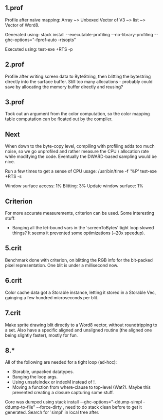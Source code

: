 
1.prof
------

Profile after naive mapping:
Array ~> Unboxed Vector of V3 ~> list ~> Vector of Word8.

Generated using:
stack install --executable-profiling --no-library-profiling --ghc-options="-fprof-auto -rtsopts"

Executed using:
test-exe +RTS -p

2.prof
------

Profile after writing screen data to ByteString, then blitting the bytestring
directly into the surface buffer. Still too many allocations - probably could
save by allocating the memory buffer directly and reusing?

3.prof
------

Took out an argument from the color computation, so the color mapping table
computation can be floated out by the compiler.

Next
----

When down to the byte-copy level, compiling with profiling adds too much noise,
so we go unprofiled and rather measure the CPU / allocation rate while modifying
the code. Eventually the DWARD-based sampling would be nice.

Run a few times to get a sense of CPU usage:
    /usr/bin/time -f '%P' test-exe +RTS -s

Window surface access: 1%
Blitting: 3%
Update window surface: 1%

Criterion
---------

For more accurate measurements, criterion can be used. Some interesting stuff:

 - Banging all the let-bound vars in the 'screenToBytes' tight loop slowed
   things? It seems it prevented some optimizations (~20x speedup).

5.crit
------

Benchmark done with criterion, on blitting the RGB info for the bit-packed pixel
representation. One blit is under a millisecond now.

6.crit
------
Color cache data got a Storable instance, letting it stored in a Storable Vec,
gainging a few hundred microseconds per blit.

7.crit
------
Make sprite drawing blit directly to a Word8 vector, without roundtripping to a
set. Also have a specific aligned and unaligned routine (the aligned one being
slightly faster), mostly for fun.

8.*
---
All of the following are needed for a tight loop (ad-hoc):
- Storable, unpacked datatypes.
- Banging the loop args.
- Using unsafeIndex or indexM instead of !.
- Moving a function from where-clause to top-level (Wat?).
  Maybe this prevented creating a closure capturing some stuff.

Core was dumped using
    stack install --ghc-options="-ddump-simpl -ddump-to-file" --force-dirty
, need to do
    stack clean
before to get it generated. Search for 'simpl' in local tree after.
